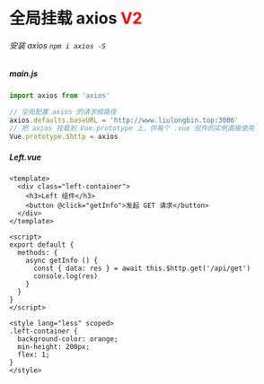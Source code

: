 # 全局挂载 axios <font color="red">V2</font>

###### 安装 axios `npm i axios -S`

##### main.js

```js
import axios from 'axios'

// 全局配置 axios 的请求根路径
axios.defaults.baseURL = 'http://www.liulongbin.top:3006'
// 把 axios 挂载到 Vue.prototype 上，供每个 .vue 组件的实例直接使用
Vue.prototype.$http = axios
```



##### Left.vue

```vue
<template>
  <div class="left-container">
    <h3>Left 组件</h3>
    <button @click="getInfo">发起 GET 请求</button>
  </div>
</template>

<script>
export default {
  methods: {
    async getInfo () {
      const { data: res } = await this.$http.get('/api/get')
      console.log(res)
    }
  }
}
</script>

<style lang="less" scoped>
.left-container {
  background-color: orange;
  min-height: 200px;
  flex: 1;
}
</style>

```

